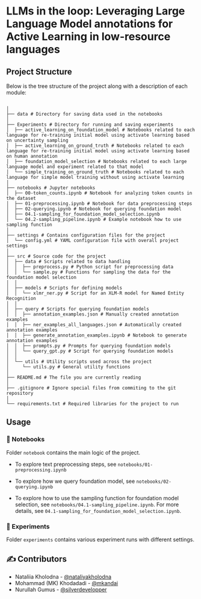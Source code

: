 # LLMs in the loop: Leveraging Large Language Model annotations for Active Learning in low-resource languages

## Project Structure

Below is the tree structure of the project along with a description of each module:

```

│
├── data # Directory for saving data used in the notebooks
│
├── Experiments # Directory for running and saving experiments
│  ├── active_learning_on_foundation_model # Notebooks related to each language for re-training initial model using activate learning based on uncertainty sampling
│  ├── active_learning_on_ground_truth # Notebooks related to each language for re-training initial model using activate learning based on human annotation
│  ├── foundation_model_selection # Notebooks related to each large language model and experiment related to that model
│  └── simple_training_on_ground_truth # Notebooks related to each language for simple model training without using activate learning
│
├── notebooks # Jupyter notebooks
│  ├── 00-token_counts.ipynb # Notebook for analyzing token counts in the dataset
│  ├── 01-preprocessing.ipynb # Notebook for data preprocessing steps
│  ├── 02-querying.ipynb # Notebook for querying foundation model
│  ├── 04.1-sampling_for_foundation_model_selection.ipynb 
│  └── 04.2-sampling_pipeline.ipynb # Example notebook how to use sampling function
│
├── settings # Contains configuration files for the project
│  └── config.yml # YAML configuration file with overall project settings
│
├── src # Source code for the project
│  ├── data # Scripts related to data handling
│  │  ├── preprocess.py # Python script for preprocessing data
│  │  └── sample.py # Functions for sampling the data for the foundation model selection
│  │
│  ├── models # Scripts for defining models
│  │  └── xlmr_ner.py # Script for an XLM-R model for Named Entity Recognition
│  │
│  ├── query # Scripts for querying foundation models
│  │  ├── annotation_examples.json # Manually created annotation examples
│  │  ├── ner_examples_all_languages.json # Automatically created annotation examples
│  │  ├── generate_annotation_examples.ipynb # Notebook to generate annotation examples
│  │  ├── prompts.py # Prompts for querying foundation models
│  │  └── query_gpt.py # Script for querying foundation models
│  │
│  └── utils # Utility scripts used across the project
│     └── utils.py # General utility functions
│
├── README.md # The file you are currently reading
│
├── .gitignore # Ignore special files from commiting to the git repository
│
└── requirements.txt # Required libraries for the project to run
```

## Usage

### 📒 Notebooks

Folder `notebook` contains the main logic of the project.

* To explore text preprocessing steps, see `notebooks/01-preprocessing.ipynb`


* To explore how we query foundation model, see `notebooks/02-querying.ipynb`


* To explore how to use the sampling function for foundation model selection, see `notebooks/04.1-sampling_pipeline.ipynb`.
For more details, see `04.1-sampling_for_foundation_model_selection.ipynb`.

### 🧪 Experiments

Folder `experiments` contains various experiment runs with different settings.

## ✍️ Contributors

- Nataliia Kholodna - [@nataliyakholodna](https://github.com/nataliyakholodna/)
- Mohammad (MK) Khodadadi - [@mkandai](https://github.com/mkandai/)
- Nurullah Gumus - [@silverdevelopper](https://github.com/silverdevelopper)
